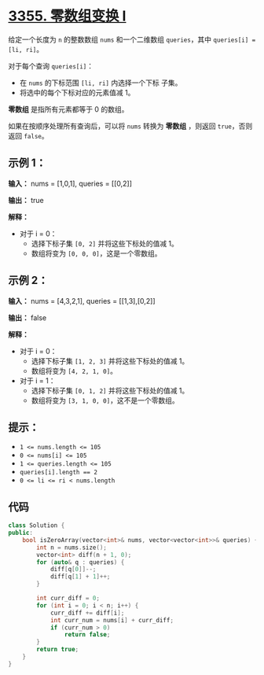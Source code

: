 # [3355. 零数组变换 I](https://leetcode.cn/problems/zero-array-transformation-i/)

给定一个长度为 `n` 的整数数组 `nums` 和一个二维数组 `queries`，其中 `queries[i] = [li, ri]`。

对于每个查询 `queries[i]`：

- 在 `nums` 的下标范围 `[li, ri]` 内选择一个下标 子集。
- 将选中的每个下标对应的元素值减 1。

**零数组** 是指所有元素都等于 0 的数组。

如果在按顺序处理所有查询后，可以将 `nums` 转换为 **零数组** ，则返回 `true`，否则返回 `false`。

## **示例 1：**

**输入：** nums = [1,0,1], queries = [[0,2]]

**输出：** true

**解释：**

- 对于 i = 0：
  - 选择下标子集 `[0, 2]` 并将这些下标处的值减 1。
  - 数组将变为 `[0, 0, 0]`，这是一个零数组。

## **示例 2：**

**输入：** nums = [4,3,2,1], queries = [[1,3],[0,2]]

**输出：** false

**解释：**

- 对于 i = 0：
  - 选择下标子集 `[1, 2, 3]` 并将这些下标处的值减 1。
  - 数组将变为 `[4, 2, 1, 0]`。
- 对于 i = 1：
  - 选择下标子集 `[0, 1, 2]` 并将这些下标处的值减 1。
  - 数组将变为 `[3, 1, 0, 0]`，这不是一个零数组。

## **提示：**

- `1 <= nums.length <= 105`
- `0 <= nums[i] <= 105`
- `1 <= queries.length <= 105`
- `queries[i].length == 2`
- `0 <= li <= ri < nums.length`

## 代码

```cpp
class Solution {
public:
    bool isZeroArray(vector<int>& nums, vector<vector<int>>& queries) {
        int n = nums.size();
        vector<int> diff(n + 1, 0);
        for (auto& q : queries) {
            diff[q[0]]--;
            diff[q[1] + 1]++;
        }

        int curr_diff = 0;
        for (int i = 0; i < n; i++) {
            curr_diff += diff[i];
            int curr_num = nums[i] + curr_diff;
            if (curr_num > 0)
                return false;
        }
        return true;
    }
}
```

